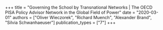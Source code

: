+++
title = "Governing the School by Transnational Networks | The OECD PISA Policy Advisor Network in the Global Field of Power"
date = "2020-03-01"
authors = ["Oliver Wieczorek", "Richard Muench", "Alexander Brand", "Silvia Schwanhaeuser"]
publication_types = ["7"]
+++
